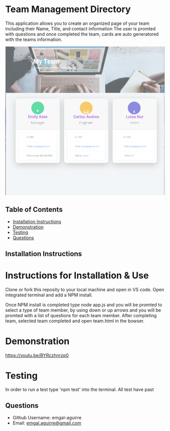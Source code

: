 # Team Management Directory 
This application allows you to create an organized page of your team including their Name, Title, and contact information
The user is promted with questions and once completed the team, cards are auto generatored with the teams information.

![ ](Assets/screenshot.png)

 
 ## Table of Contents 
 * [Installation Instructions](#Installation-Instructions)  
 * [Demonstration](#Demonstration)
 * [Testing](#Testing) 
  * [Questions](#Questions) 
 
 
 
 ## Installation Instructions 
# Instructions for Installation & Use
Clone or fork this reposity to your local machine and open in VS code.
Open integrated terminal and add a NPM install. 

Once NPM install is completed type node app.js and you will be promted to select a type of team member, by using down or up arrows and you will be promted with  a list of questions for each team member. After completing team, selected team completed and open team.html in the bowser. 

# Demonstration
https://youtu.be/BYRczhnrzp0

# Testing 
In order to run a test type 'npm test' into the terminal.
All test have past

 ## Questions  
 * Github Username: emgal-aguirre 
 * Email: emgal.aguirre@gmail.com 
 

